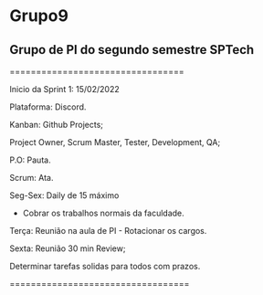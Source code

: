 # Grupo9
Grupo de PI do segundo semestre SPTech
---

=================================

Inicio da Sprint 1: 15/02/2022


Plataforma: Discord.

Kanban: Github Projects;



Project Owner, Scrum  Master, Tester, Development, QA;

P.O: Pauta.

Scrum: Ata.

Seg-Sex: Daily de 15 máximo
  - Cobrar os trabalhos normais da faculdade.

Terça: Reunião na aula de PI - Rotacionar os cargos.

Sexta: Reunião 30 min Review;


Determinar tarefas solidas para todos com prazos.





==================================
